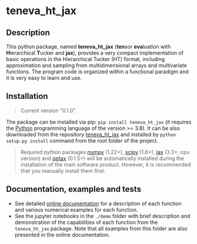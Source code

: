 # teneva_ht_jax


## Description

This python package, named **teneva_ht_jax** (**ten**sor **eva**luation with **H**ierarchical **T**ucker and **jax**), provides a very compact implementation of basic operations in the Hierarchical Tucker (HT) format, including approximation and sampling from multidimensional arrays and multivariate functions. The program code is organized within a functional paradigm and it is very easy to learn and use.


## Installation

> Current version "0.1.0".

The package can be installed via pip: `pip install teneva_ht_jax` (it requires the [Python](https://www.python.org) programming language of the version >= 3.8). It can be also downloaded from the repository [teneva_ht_jax](https://github.com/AndreiChertkov/teneva_ht_jax) and installed by `python setup.py install` command from the root folder of the project.

> Required python packages [numpy](https://numpy.org) (1.22+), [scipy](https://www.scipy.org) (1.8+), [jax](https://github.com/google/jax) (3.3+; cpu version) and [optax](https://github.com/deepmind/optax) (0.1.5+) will be automatically installed during the installation of the main software product. However, it is recommended that you manually install them first.


## Documentation, examples and tests

- See detailed [online documentation](https://teneva_ht_jax.readthedocs.io) for a description of each function and various numerical examples for each function.
- See the jupyter notebooks in the `./demo` folder with brief description and demonstration of the capabilities of each function from the `teneva_ht_jax` package. Note that all examples from this folder are also presented in the online documentation.
